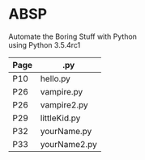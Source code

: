 # ABSP
Automate the Boring Stuff with Python  
using Python 3.5.4rc1  

|Page|.py|
|-|-|
|P10|hello.py|
|P26|vampire.py|
|P26|vampire2.py|
|P29|littleKid.py|
|P32|yourName.py|
|P33|yourName2.py|
